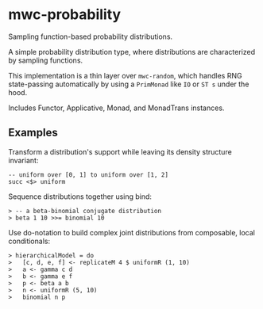 # mwc-probability 

Sampling function-based probability distributions.

A simple probability distribution type, where distributions are characterized
by sampling functions.
 
This implementation is a thin layer over `mwc-random`, which handles RNG
state-passing automatically by using a `PrimMonad` like `IO` or `ST s` under
the hood.
 
Includes Functor, Applicative, Monad, and MonadTrans instances.
 
Examples
--------
 
Transform a distribution's support while leaving its density structure
invariant:
 
    -- uniform over [0, 1] to uniform over [1, 2]
    succ <$> uniform

Sequence distributions together using bind:

    > -- a beta-binomial conjugate distribution
    > beta 1 10 >>= binomial 10

Use do-notation to build complex joint distributions from composable,
local conditionals:

    > hierarchicalModel = do
    >   [c, d, e, f] <- replicateM 4 $ uniformR (1, 10)
    >   a <- gamma c d
    >   b <- gamma e f
    >   p <- beta a b
    >   n <- uniformR (5, 10)
    >   binomial n p

